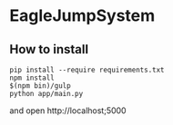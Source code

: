 # EagleJumpSystem
## How to install

```
pip install --require requirements.txt
npm install
$(npm bin)/gulp
python app/main.py
```

and open http://localhost;5000
